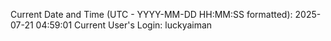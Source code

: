 Current Date and Time (UTC - YYYY-MM-DD HH:MM:SS formatted): 2025-07-21 04:59:01
Current User's Login: luckyaiman
